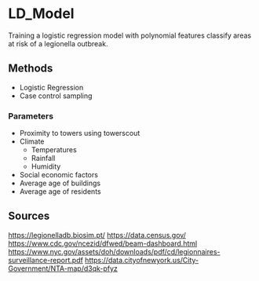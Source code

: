 # LD_Model
Training a logistic regression model with polynomial features classify areas at risk of a legionella outbreak.

## Methods
- Logistic Regression
- Case control sampling

### Parameters
- Proximity to towers using towerscout
- Climate
    - Temperatures
    - Rainfall
    - Humidity
- Social economic factors
- Average age of buildings
- Average age of residents

## Sources
https://legionelladb.biosim.pt/
https://data.census.gov/
https://www.cdc.gov/ncezid/dfwed/beam-dashboard.html
https://www.nyc.gov/assets/doh/downloads/pdf/cd/legionnaires-surveillance-report.pdf
https://data.cityofnewyork.us/City-Government/NTA-map/d3qk-pfyz
